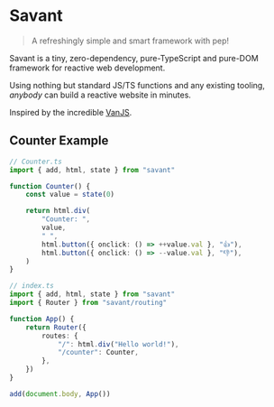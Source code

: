 # Savant

> A refreshingly simple and smart framework with pep!

Savant is a tiny, zero-dependency, pure-TypeScript and pure-DOM framework for reactive web development.

Using nothing but standard JS/TS functions and any existing tooling, _anybody_ can build a reactive website in minutes.

Inspired by the incredible [VanJS](https://vanjs.org).

## Counter Example

```typescript
// Counter.ts
import { add, html, state } from "savant"

function Counter() {
    const value = state(0)

    return html.div(
        "Counter: ",
        value,
        " ",
        html.button({ onclick: () => ++value.val }, "👍"),
        html.button({ onclick: () => --value.val }, "👎"),
    )
}
```

```typescript
// index.ts
import { add, html, state } from "savant"
import { Router } from "savant/routing"

function App() {
    return Router({
        routes: {
            "/": html.div("Hello world!"),
            "/counter": Counter,
        },
    })
}

add(document.body, App())
```
